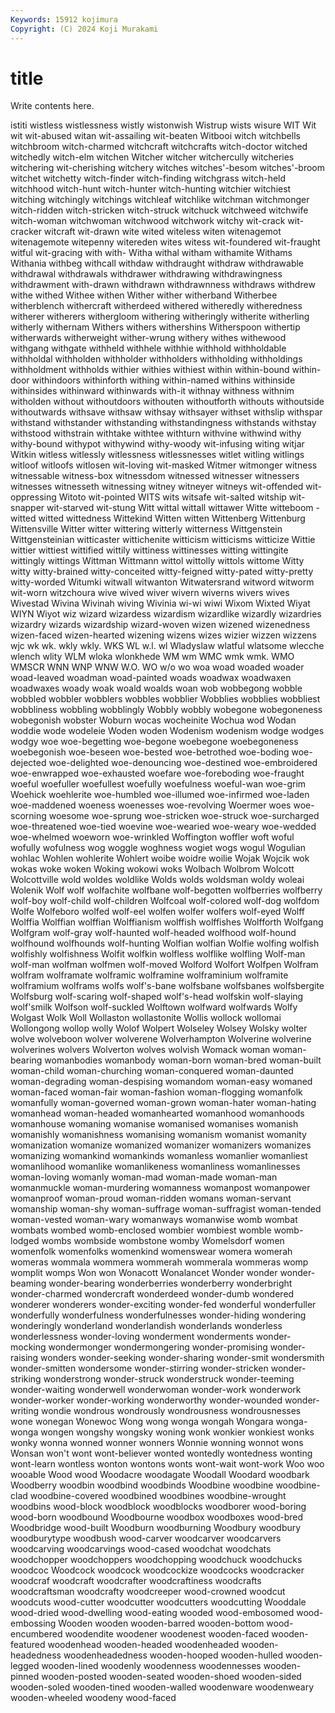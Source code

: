 ```yaml
---
Keywords: 15912 kojimura
Copyright: (C) 2024 Koji Murakami
---
```


# title

Write contents here.



istiti wistless wistlessness wistly
wistonwish Wistrup wists wisure WIT Wit wit wit-abused witan wit-assailing
wit-beaten Witbooi witch witchbells witchbroom witch-charmed witchcraft witchcrafts witch-doctor witched
witchedly witch-elm witchen Witcher witcher witchercully witcheries witchering wit-cherishing witchery
witches witches'-besom witches'-broom witchet witchetty witch-finder witch-finding witchgrass witch-held witchhood
witch-hunt witch-hunter witch-hunting witchier witchiest witching witchingly witchings witchleaf witchlike
witchman witchmonger witch-ridden witch-stricken witch-struck witchuck witchweed witchwife witch-woman witchwoman
witchwood witchwork witchy wit-crack wit-cracker witcraft wit-drawn wite wited witeless
witen witenagemot witenagemote witepenny witereden wites witess wit-foundered wit-fraught witful
wit-gracing with with- Witha withal witham withamite Withams Withania withbeg
withcall withdaw withdraught withdraw withdrawable withdrawal withdrawals withdrawer withdrawing withdrawingness
withdrawment with-drawn withdrawn withdrawnness withdraws withdrew withe withed Withee withen
Wither wither witherband Witherbee witherblench withercraft witherdeed withered witheredly witheredness
witherer witherers withergloom withering witheringly witherite witherling witherly withernam Withers
withers withershins Witherspoon withertip witherwards witherweight wither-wrung withery withes withewood
withgang withgate withheld withhele withhie withhold withholdable withholdal withholden withholder
withholders withholding withholdings withholdment withholds withier withies withiest within within-bound
within-door withindoors withinforth withing within-named withins withinside withinsides withinward withinwards
with-it withnay withness withnim witholden without withoutdoors withouten withoutforth withouts
withoutside withoutwards withsave withsaw withsay withsayer withset withslip withspar withstand
withstander withstanding withstandingness withstands withstay withstood withstrain withtake withtee withturn
withvine withwind withy withy-bound withypot withywind withy-woody wit-infusing witing witjar
Witkin witless witlessly witlessness witlessnesses witlet witling witlings witloof witloofs
witlosen wit-loving wit-masked Witmer witmonger witness witnessable witness-box witnessdom witnessed
witnesser witnessers witnesses witnesseth witnessing witney witneyer witneys wit-offended wit-oppressing
Witoto wit-pointed WITS wits witsafe wit-salted witship wit-snapper wit-starved wit-stung
Witt wittal wittall wittawer Witte witteboom -witted witted wittedness Wittekind
Witten witten Wittenberg Wittenburg Wittensville Witter witter wittering witterly witterness
Wittgenstein Wittgensteinian witticaster wittichenite witticism witticisms witticize Wittie wittier wittiest
wittified wittily wittiness wittinesses witting wittingite wittingly wittings Wittman Wittmann
wittol wittolly wittols wittome Witty witty witty-brained witty-conceited witty-feigned witty-pated
witty-pretty witty-worded Witumki witwall witwanton Witwatersrand witword witworm wit-worn witzchoura
wive wived wiver wivern wiverns wivers wives Wivestad Wivina Wivinah
wiving Wivinia wi-wi wiwi Wixom Wixted Wiyat WIYN Wiyot wiz
wizard wizardess wizardism wizardlike wizardly wizardries wizardry wizards wizardship wizard-woven
wizen wizened wizenedness wizen-faced wizen-hearted wizening wizens wizes wizier wizzen
wizzens wjc wk wk. wkly wkly. WKS WL w.l. wl
Wladyslaw wlatful wlatsome wlecche wlench wlity WLM wloka wlonkhede WM
wm WMC wmk wmk. WMO WMSCR WNN WNP WNW W.O.
WO w/o wo woa woad woaded woader woad-leaved woadman woad-painted
woads woadwax woadwaxen woadwaxes woady woak woald woalds woan wob
wobbegong wobble wobbled wobbler wobblers wobbles wobblier Wobblies wobblies wobbliest
wobbliness wobbling wobblingly Wobbly wobbly wobegone wobegoneness wobegonish wobster Woburn
wocas wocheinite Wochua wod Wodan woddie wode wodeleie Woden woden
Wodenism wodenism wodge wodges wodgy woe woe-begetting woe-begone woebegone woebegoneness
woebegonish woe-beseen woe-bested woe-betrothed woe-boding woe-dejected woe-delighted woe-denouncing woe-destined woe-embroidered
woe-enwrapped woe-exhausted woefare woe-foreboding woe-fraught woeful woefuller woefullest woefully woefulness
woeful-wan woe-grim Woehick woehlerite woe-humbled woe-illumed woe-infirmed woe-laden woe-maddened woeness
woenesses woe-revolving Woermer woes woe-scorning woesome woe-sprung woe-stricken woe-struck woe-surcharged
woe-threatened woe-tied woevine woe-wearied woe-weary woe-wedded woe-whelmed woeworn woe-wrinkled Woffington
woffler woft woful wofully wofulness wog woggle woghness wogiet wogs
wogul Wogulian wohlac Wohlen wohlerite Wohlert woibe woidre woilie Wojak
Wojcik wok wokas woke woken Woking wokowi woks Wolbach Wolbrom
Wolcott Wolcottville wold woldes woldlike Wolds wolds woldsman woldy woleai
Wolenik Wolf wolf wolfachite wolfbane wolf-begotten wolfberries wolfberry wolf-boy wolf-child
wolf-children Wolfcoal wolf-colored wolf-dog wolfdom Wolfe Wolfeboro wolfed wolf-eel wolfen
wolfer wolfers wolf-eyed Wolff Wolffia Wolffian wolffian Wolffianism wolffish wolffishes
Wolfforth Wolfgang Wolfgram wolf-gray wolf-haunted wolf-headed wolfhood wolf-hound wolfhound wolfhounds
wolf-hunting Wolfian wolfian Wolfie wolfing wolfish wolfishly wolfishness Wolfit wolfkin
wolfless wolflike wolfling Wolf-man wolf-man wolfman wolfmen wolf-moved Wolford Wolfort
Wolfpen Wolfram wolfram wolframate wolframic wolframine wolframinium wolframite wolframium wolframs
wolfs wolf's-bane wolfsbane wolfsbanes wolfsbergite Wolfsburg wolf-scaring wolf-shaped wolf's-head wolfskin
wolf-slaying wolf'smilk Wolfson wolf-suckled Wolftown wolfward wolfwards Wolfy Wolgast Wolk
Woll Wollaston wollastonite Wollis wollock wollomai Wollongong wollop wolly Wolof
Wolpert Wolseley Wolsey Wolsky wolter wolve wolveboon wolver wolverene Wolverhampton
Wolverine wolverine wolverines wolvers Wolverton wolves wolvish Womack woman woman-bearing
womanbodies womanbody woman-born woman-bred woman-built woman-child woman-churching woman-conquered woman-daunted woman-degrading
woman-despising womandom woman-easy womaned woman-faced woman-fair woman-fashion woman-flogging womanfolk womanfully
woman-governed woman-grown woman-hater woman-hating womanhead woman-headed womanhearted womanhood womanhoods womanhouse
womaning womanise womanised womanises womanish womanishly womanishness womanising womanism womanist
womanity womanization womanize womanized womanizer womanizers womanizes womanizing womankind womankinds
womanless womanlier womanliest womanlihood womanlike womanlikeness womanliness womanlinesses woman-loving womanly
woman-mad woman-made woman-man womanmuckle woman-murdering womanness womanpost womanpower womanproof woman-proud
woman-ridden womans woman-servant womanship woman-shy woman-suffrage woman-suffragist woman-tended woman-vested woman-wary
womanways womanwise womb wombat wombats wombed womb-enclosed wombier wombiest womble
womb-lodged wombs wombside wombstone womby Womelsdorf women womenfolk womenfolks womenkind
womenswear womera womerah womeras wommala wommera wommerah wommerala wommeras womp
womplit womps Won won Wonacott Wonalancet Wonder wonder wonder-beaming wonder-bearing
wonderberries wonderberry wonderbright wonder-charmed wondercraft wonderdeed wonder-dumb wondered wonderer wonderers
wonder-exciting wonder-fed wonderful wonderfuller wonderfully wonderfulness wonderfulnesses wonder-hiding wondering wonderingly
wonderland wonderlandish wonderlands wonderless wonderlessness wonder-loving wonderment wonderments wonder-mocking wondermonger
wondermongering wonder-promising wonder-raising wonders wonder-seeking wonder-sharing wonder-smit wondersmith wonder-smitten wondersome
wonder-stirring wonder-stricken wonder-striking wonderstrong wonder-struck wonderstruck wonder-teeming wonder-waiting wonderwell wonderwoman
wonder-work wonderwork wonder-worker wonder-working wonderworthy wonder-wounded wonder-writing wondie wondrous wondrously
wondrousness wondrousnesses wone wonegan Wonewoc Wong wong wonga wongah Wongara
wonga-wonga wongen wongshy wongsky woning wonk wonkier wonkiest wonks wonky
wonna wonned wonner wonners Wonnie wonning wonnot wons Wonsan won't
wont wont-believer wonted wontedly wontedness wonting wont-learn wontless wonton wontons
wonts wont-wait wont-work Woo woo wooable Wood wood Woodacre woodagate
Woodall Woodard woodbark Woodberry woodbin woodbind woodbinds Woodbine woodbine woodbine-clad
woodbine-covered woodbined woodbines woodbine-wrought woodbins wood-block woodblock woodblocks woodborer wood-boring
wood-born woodbound Woodbourne woodbox woodboxes wood-bred Woodbridge wood-built Woodburn woodburning
Woodbury woodbury woodburytype woodbush wood-carver woodcarver woodcarvers woodcarving woodcarvings wood-cased
woodchat woodchats woodchopper woodchoppers woodchopping woodchuck woodchucks woodcoc Woodcock woodcock
woodcockize woodcocks woodcracker woodcraf woodcraft woodcrafter woodcraftiness woodcrafts woodcraftsman woodcrafty
woodcreeper wood-crowned woodcut woodcuts wood-cutter woodcutter woodcutters woodcutting Wooddale wood-dried
wood-dwelling wood-eating wooded wood-embosomed wood-embossing Wooden wooden wooden-barred wooden-bottom wood-encumbered
woodendite woodener woodenest wooden-faced wooden-featured woodenhead wooden-headed woodenheaded wooden-headedness woodenheadedness
wooden-hooped wooden-hulled wooden-legged wooden-lined woodenly woodenness woodennesses wooden-pinned wooden-posted wooden-seated
wooden-shoed wooden-sided wooden-soled wooden-tined wooden-walled woodenware woodenweary wooden-wheeled woodeny wood-faced
